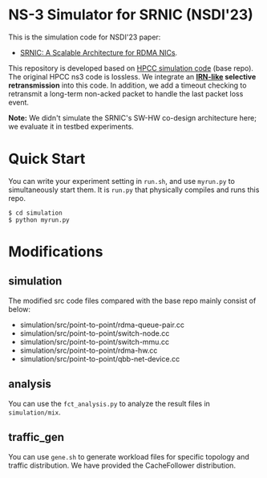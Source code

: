 # NS-3 Simulator for SRNIC (NSDI'23)
This is the simulation code for NSDI'23 paper:
- [SRNIC: A Scalable Architecture for RDMA NICs](https://cse.hkust.edu.hk/~kaichen/papers/srnic-nsdi23.pdf). 


This repository is developed based on [HPCC simulation code](https://github.com/alibaba-edu/High-Precision-Congestion-Control) (base repo). The original HPCC ns3 code is lossless. We integrate an **[IRN-like](https://people.eecs.berkeley.edu/~radhika/irn.pdf) selective retransmission** into this code. In addition, we add a timeout checking to retransmit a long-term non-acked packet to handle the last packet loss event.

**Note:** We didn't simulate the SRNIC's SW-HW co-design architecture here; we evaluate it in testbed experiments.

# Quick Start
You can write your experiment setting in `run.sh`, and use `myrun.py` to simultaneously start them. It is `run.py` that physically compiles and runs this repo. 
```
$ cd simulation
$ python myrun.py
```

# Modifications
## simulation
The modified src code files compared with the base repo mainly consist of below:
* simulation/src/point-to-point/rdma-queue-pair.cc
* simulation/src/point-to-point/switch-node.cc
* simulation/src/point-to-point/switch-mmu.cc
* simulation/src/point-to-point/rdma-hw.cc
* simulation/src/point-to-point/qbb-net-device.cc
## analysis
You can use the `fct_analysis.py` to analyze the result files in `simulation/mix`.
## traffic_gen 
You can use `gene.sh` to generate workload files for specific topology and traffic distribution. We have provided the CacheFollower distribution.